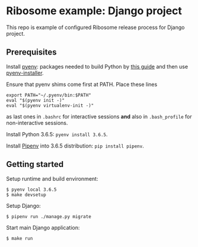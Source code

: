 
# Ribosome example: Django project

This repo is example of configured Ribosome release process for
Django project.


## Prerequisites

Install [pyenv](https://github.com/pyenv/pyenv):
packages needed to build Python by [this guide](https://askubuntu.com/a/865644)
and then use [pyenv-installer](https://github.com/pyenv/pyenv-installer#installation--update--uninstallation).

Ensure that pyenv shims come first at PATH.
Place these lines

    export PATH="~/.pyenv/bin:$PATH"
    eval "$(pyenv init -)"
    eval "$(pyenv virtualenv-init -)"

as last ones in `.bashrc` for interactive sessions **and**
also in `.bash_profile` for non-interactive sessions.

Install Python 3.6.5: `pyenv install 3.6.5`.

Install [Pipenv](https://github.com/pypa/pipenv)
into 3.6.5 distribution: `pip install pipenv`.


## Getting started

Setup runtime and build environment:

    $ pyenv local 3.6.5
    $ make devsetup

Setup Django:

    $ pipenv run ./manage.py migrate

Start main Django application:

    $ make run
